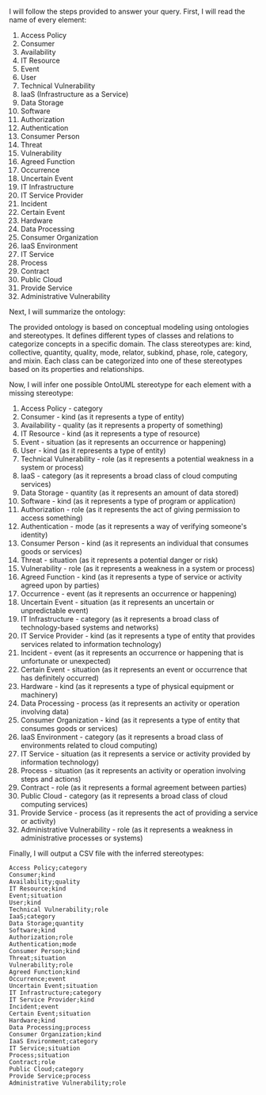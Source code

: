 I will follow the steps provided to answer your query. First, I will read the name of every element:

1. Access Policy
2. Consumer
3. Availability
4. IT Resource
5. Event
6. User
7. Technical Vulnerability
8. IaaS (Infrastructure as a Service)
9. Data Storage
10. Software
11. Authorization
12. Authentication
13. Consumer Person
14. Threat
15. Vulnerability
16. Agreed Function
17. Occurrence
18. Uncertain Event
19. IT Infrastructure
20. IT Service Provider
21. Incident
22. Certain Event
23. Hardware
24. Data Processing
25. Consumer Organization
26. IaaS Environment
27. IT Service
28. Process
29. Contract
30. Public Cloud
31. Provide Service
32. Administrative Vulnerability

Next, I will summarize the ontology:

The provided ontology is based on conceptual modeling using ontologies and stereotypes. It defines different types of classes and relations to categorize concepts in a specific domain. The class stereotypes are: kind, collective, quantity, quality, mode, relator, subkind, phase, role, category, and mixin. Each class can be categorized into one of these stereotypes based on its properties and relationships.

Now, I will infer one possible OntoUML stereotype for each element with a missing stereotype:

1. Access Policy - category
2. Consumer - kind (as it represents a type of entity)
3. Availability - quality (as it represents a property of something)
4. IT Resource - kind (as it represents a type of resource)
5. Event - situation (as it represents an occurrence or happening)
6. User - kind (as it represents a type of entity)
7. Technical Vulnerability - role (as it represents a potential weakness in a system or process)
8. IaaS - category (as it represents a broad class of cloud computing services)
9. Data Storage - quantity (as it represents an amount of data stored)
10. Software - kind (as it represents a type of program or application)
11. Authorization - role (as it represents the act of giving permission to access something)
12. Authentication - mode (as it represents a way of verifying someone's identity)
13. Consumer Person - kind (as it represents an individual that consumes goods or services)
14. Threat - situation (as it represents a potential danger or risk)
15. Vulnerability - role (as it represents a weakness in a system or process)
16. Agreed Function - kind (as it represents a type of service or activity agreed upon by parties)
17. Occurrence - event (as it represents an occurrence or happening)
18. Uncertain Event - situation (as it represents an uncertain or unpredictable event)
19. IT Infrastructure - category (as it represents a broad class of technology-based systems and networks)
20. IT Service Provider - kind (as it represents a type of entity that provides services related to information technology)
21. Incident - event (as it represents an occurrence or happening that is unfortunate or unexpected)
22. Certain Event - situation (as it represents an event or occurrence that has definitely occurred)
23. Hardware - kind (as it represents a type of physical equipment or machinery)
24. Data Processing - process (as it represents an activity or operation involving data)
25. Consumer Organization - kind (as it represents a type of entity that consumes goods or services)
26. IaaS Environment - category (as it represents a broad class of environments related to cloud computing)
27. IT Service - situation (as it represents a service or activity provided by information technology)
28. Process - situation (as it represents an activity or operation involving steps and actions)
29. Contract - role (as it represents a formal agreement between parties)
30. Public Cloud - category (as it represents a broad class of cloud computing services)
31. Provide Service - process (as it represents the act of providing a service or activity)
32. Administrative Vulnerability - role (as it represents a weakness in administrative processes or systems)

Finally, I will output a CSV file with the inferred stereotypes:

```
Access Policy;category
Consumer;kind
Availability;quality
IT Resource;kind
Event;situation
User;kind
Technical Vulnerability;role
IaaS;category
Data Storage;quantity
Software;kind
Authorization;role
Authentication;mode
Consumer Person;kind
Threat;situation
Vulnerability;role
Agreed Function;kind
Occurrence;event
Uncertain Event;situation
IT Infrastructure;category
IT Service Provider;kind
Incident;event
Certain Event;situation
Hardware;kind
Data Processing;process
Consumer Organization;kind
IaaS Environment;category
IT Service;situation
Process;situation
Contract;role
Public Cloud;category
Provide Service;process
Administrative Vulnerability;role
```